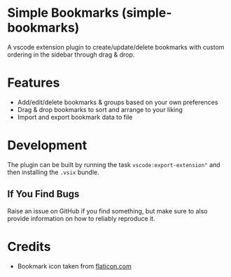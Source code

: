# Simple Bookmarks (simple-bookmarks)
A vscode extension plugin to create/update/delete bookmarks with custom ordering in the sidebar through drag & drop.

# Features
- Add/edit/delete bookmarks & groups based on your own preferences
- Drag & drop bookmarks to sort and arrange to your liking
- Import and export bookmark data to file

# Development
The plugin can be built by running the task `vscode:export-extension"` and then installing the `.vsix` bundle.

## If You Find Bugs
Raise an issue on GitHub if you find something, but make sure to also provide information on how to reliably reproduce it.

# Credits
- Bookmark icon taken from [flaticon.com](https://www.flaticon.com/free-icons/bookmark)